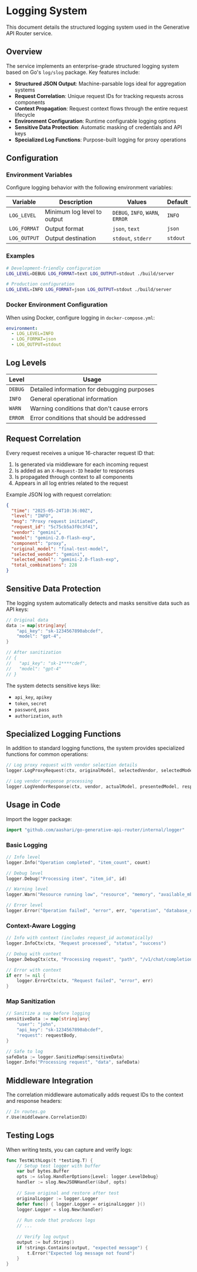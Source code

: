 # Logging System

This document details the structured logging system used in the Generative API Router service.

## Overview

The service implements an enterprise-grade structured logging system based on Go's `log/slog` package. Key features include:

- **Structured JSON Output**: Machine-parsable logs ideal for aggregation systems
- **Request Correlation**: Unique request IDs for tracking requests across components
- **Context Propagation**: Request context flows through the entire request lifecycle
- **Environment Configuration**: Runtime configurable logging options
- **Sensitive Data Protection**: Automatic masking of credentials and API keys
- **Specialized Log Functions**: Purpose-built logging for proxy operations

## Configuration

### Environment Variables

Configure logging behavior with the following environment variables:

| Variable | Description | Values | Default |
|----------|-------------|--------|---------|
| `LOG_LEVEL` | Minimum log level to output | `DEBUG`, `INFO`, `WARN`, `ERROR` | `INFO` |
| `LOG_FORMAT` | Output format | `json`, `text` | `json` |
| `LOG_OUTPUT` | Output destination | `stdout`, `stderr` | `stdout` |

### Examples

```bash
# Development-friendly configuration
LOG_LEVEL=DEBUG LOG_FORMAT=text LOG_OUTPUT=stdout ./build/server

# Production configuration 
LOG_LEVEL=INFO LOG_FORMAT=json LOG_OUTPUT=stdout ./build/server
```

### Docker Environment Configuration

When using Docker, configure logging in `docker-compose.yml`:

```yaml
environment:
  - LOG_LEVEL=INFO
  - LOG_FORMAT=json
  - LOG_OUTPUT=stdout
```

## Log Levels

| Level | Usage |
|-------|-------|
| `DEBUG` | Detailed information for debugging purposes |
| `INFO` | General operational information |
| `WARN` | Warning conditions that don't cause errors |
| `ERROR` | Error conditions that should be addressed |

## Request Correlation

Every request receives a unique 16-character request ID that:

1. Is generated via middleware for each incoming request
2. Is added as an `X-Request-ID` header to responses
3. Is propagated through context to all components
4. Appears in all log entries related to the request

Example JSON log with request correlation:

```json
{
  "time": "2025-05-24T10:36:00Z",
  "level": "INFO",
  "msg": "Proxy request initiated",
  "request_id": "5c75cb5a3f0c3f41",
  "vendor": "gemini",
  "model": "gemini-2.0-flash-exp",
  "component": "proxy",
  "original_model": "final-test-model",
  "selected_vendor": "gemini",
  "selected_model": "gemini-2.0-flash-exp",
  "total_combinations": 228
}
```

## Sensitive Data Protection

The logging system automatically detects and masks sensitive data such as API keys:

```go
// Original data
data := map[string]any{
    "api_key": "sk-1234567890abcdef",
    "model": "gpt-4",
}

// After sanitization
// {
//   "api_key": "sk-1****cdef",
//   "model": "gpt-4"
// }
```

The system detects sensitive keys like:
- `api_key`, `apikey`
- `token`, `secret`
- `password`, `pass`
- `authorization`, `auth`

## Specialized Logging Functions

In addition to standard logging functions, the system provides specialized functions for common operations:

```go
// Log proxy request with vendor selection details
logger.LogProxyRequest(ctx, originalModel, selectedVendor, selectedModel, totalCombinations)

// Log vendor response processing
logger.LogVendorResponse(ctx, vendor, actualModel, presentedModel, responseSize, duration)
```

## Usage in Code

Import the logger package:

```go
import "github.com/aashari/go-generative-api-router/internal/logger"
```

### Basic Logging

```go
// Info level
logger.Info("Operation completed", "item_count", count)

// Debug level
logger.Debug("Processing item", "item_id", id)

// Warning level
logger.Warn("Resource running low", "resource", "memory", "available_mb", 512)

// Error level
logger.Error("Operation failed", "error", err, "operation", "database_query") 
```

### Context-Aware Logging

```go
// Info with context (includes request_id automatically)
logger.InfoCtx(ctx, "Request processed", "status", "success")

// Debug with context
logger.DebugCtx(ctx, "Processing request", "path", "/v1/chat/completions")

// Error with context
if err != nil {
    logger.ErrorCtx(ctx, "Request failed", "error", err)
}
```

### Map Sanitization

```go
// Sanitize a map before logging
sensitiveData := map[string]any{
    "user": "john",
    "api_key": "sk-1234567890abcdef",
    "request": requestBody,
}

// Safe to log
safeData := logger.SanitizeMap(sensitiveData)
logger.Info("Processing request", "data", safeData)
```

## Middleware Integration

The correlation middleware automatically adds request IDs to the context and response headers:

```go
// In routes.go
r.Use(middleware.CorrelationID)
```

## Testing Logs

When writing tests, you can capture and verify logs:

```go
func TestWithLogs(t *testing.T) {
    // Setup test logger with buffer
    var buf bytes.Buffer
    opts := &slog.HandlerOptions{Level: logger.LevelDebug}
    handler := slog.NewJSONHandler(&buf, opts)
    
    // Save original and restore after test
    originalLogger := logger.Logger
    defer func() { logger.Logger = originalLogger }()
    logger.Logger = slog.New(handler)
    
    // Run code that produces logs
    // ...
    
    // Verify log output
    output := buf.String()
    if !strings.Contains(output, "expected message") {
        t.Error("Expected log message not found")
    }
}
``` 